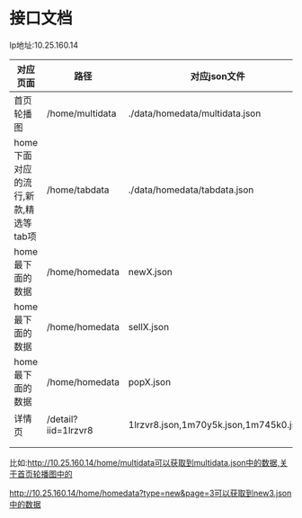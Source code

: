 # 接口文档

Ip地址:10.25.160.14



| 对应页面                            | 路径                | 对应json文件                           | 参数                    | 参数   | 备注                    |
| ----------------------------------- | ------------------- | -------------------------------------- | ----------------------- | ------ | ----------------------- |
| 首页轮播图                          | /home/multidata     | ./data/homedata/multidata.json         |                         |        |                         |
| home下面对应的流行,新款,精选等tab项 | /home/tabdata       | ./data/homedata/tabdata.json           |                         |        |                         |
| home最下面的数据                    | /home/homedata      | newX.json                              | type=new                | page=X | 1<=X<=6整数             |
| home最下面的数据                    | /home/homedata      | sellX.json                             | type=sell               | page=X | 1<=X<=6整数             |
| home最下面的数据                    | /home/homedata      | popX.json                              | type=pop                | page=X | 1<=X<=6整数             |
| 详情页                              | /detail?iid=1lrzvr8 | 1lrzvr8.json,1m70y5k.json,1m745k0.json | iid=/detail?iid=1lrzvr8 |        | 1lrzvr8,1m70y5k,1m745k0 |
|                                     |                     |                                        |                         |        |                         |
|                                     |                     |                                        |                         |        |                         |

比如:http://10.25.160.14/home/multidata可以获取到multidata.json中的数据,关于首页轮播图中的

http://10.25.160.14/home/homedata?type=new&page=3可以获取到new3.json中的数据

